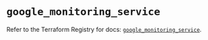 # `google_monitoring_service`

Refer to the Terraform Registry for docs: [`google_monitoring_service`](https://registry.terraform.io/providers/hashicorp/google-beta/6.4.0/docs/resources/google_monitoring_service).
